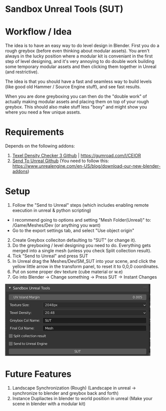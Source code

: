 # Sandbox Unreal Tools (SUT)

# Workflow / Idea
The idea is to have an easy way to do level design in Blender. First you do a rough greybox (before even thinking about modular assets). You aren't always in the lucky position where a modular kit is conveniant in the first step of level designing, and it's very annoying to do double work building some temporary modular assets and then clicking them together in Unreal (and restrictive).

The idea is that you should have a fast and seamless way to build levels (like good old Hammer / Source Engine stuff), and see fast results.

When you are done greyboxing you can then do the "double work" of actually making modular assets and placing them on top of your rough greybox. This should also make stuff less "boxy" and might show you where you need a few unique assets.


# Requirements
Depends on the following addons:

1. [Texel Density Checker 3 Github](https://github.com/mrven/Blender-Texel-Density-Checker) | https://gumroad.com/l/CEIOR
2. [Send To Unreal Github](https://github.com/EpicGames/BlenderTools) (You need to follow this: https://www.unrealengine.com/en-US/blog/download-our-new-blender-addons)

# Setup
1. Follow the "Send to Unreal" steps (which includes enabling remote execution in unreal & python scripting)
  * I recommend going to options and setting "Mesh Folder(Unreal)" to: /Game/Meshes/Dev (or anything you want)
  * Go to the export settings tab, and select "Use object origin"
2. Create Greybox colleciton defaulting to "SUT" (or change it).
3. Do the greyboxing / level designing you need to do. Everything gets merged into a single mesh (unless you check Split collection result).
4. Tick "Send to Unreal" and press SUT
5. In Unreal drag the Meshes/Dev/SM_SUT into your scene, and click the yellow little arrow in the transform panel, to reset it to 0,0,0 coordinates.
6. Put on some proper dev texture (cube material or w.e)
7. Go into Blender -> Change something -> Press SUT -> Instant Changes


![SUT](assets/addon.png)

# Future Features
1. Landscape Synchronization (Rough) (Landscape in unreal -> synchronize to blender and greybox back and forth)
2. Instance Dupliactes in blender to world position in unreal (Make your scene in blender with a modular kit)
